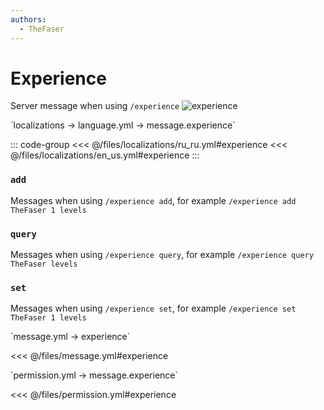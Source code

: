 ```yaml
---
authors:
  - TheFaser
---
```


# Experience

<!--@include: @/parts/vanillaWarn.md#command-->

Server message when using `/experience`
![experience](/experience.png)

[//]: # (localization)
<!--@include: @/parts/words.md#localization-->
<!--@include: @/parts/words.md#path--> `localizations → language.yml → message.experience`

<!--@include: @/parts/words.md#default-->

::: code-group
<<< @/files/localizations/ru_ru.yml#experience
<<< @/files/localizations/en_us.yml#experience
:::

### `add`

Messages when using `/experience add`, for example `/experience add TheFaser 1 levels`

### `query`

Messages when using `/experience query`, for example `/experience query TheFaser levels`

### `set`

Messages when using `/experience set`, for example `/experience set TheFaser 1 levels`

[//]: # (message.yml)
<!--@include: @/parts/words.md#setting-->
<!--@include: @/parts/words.md#path--> `message.yml → experience`

<!--@include: @/parts/words.md#default-->
<<< @/files/message.yml#experience

<!--@include: @/parts/enable.md-->

<!--@include: @/parts/range.md-->
<!--@include: @/parts/destination.md-->
<!--@include: @/parts/sound.md-->

[//]: # (permission.yml)
<!--@include: @/parts/words.md#permission-->
<!--@include: @/parts/words.md#path--> `permission.yml → message.experience`

<!--@include: @/parts/words.md#default-->
<<< @/files/permission.yml#experience

<!--@include: @/parts/permission/permissionTier3.md-->
<!--@include: @/parts/permission/sound.md-->